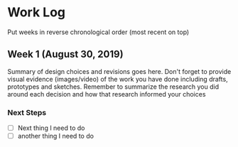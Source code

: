 # Work Log
Put weeks in reverse chronological order (most recent on top)

## Week 1 (August 30, 2019)
Summary of design choices and revisions goes here. Don't forget to provide visual evidence (images/video) of the work you have done including drafts, prototypes and sketches. Remember to summarize the research you did around each decision and how that research informed your choices

### Next Steps
- [ ] Next thing I need to do
- [ ] another thing I need to do

